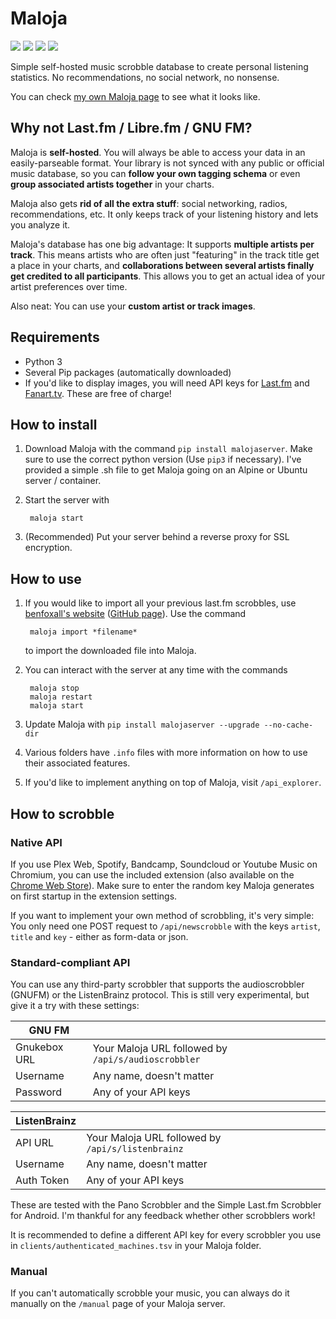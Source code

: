 # Maloja

[![](https://img.shields.io/pypi/v/malojaserver?style=for-the-badge)](https://pypi.org/project/malojaserver/)
[![](https://img.shields.io/pypi/dm/malojaserver?style=for-the-badge)](https://pypi.org/project/malojaserver/)
[![](https://img.shields.io/github/stars/krateng/maloja?style=for-the-badge&color=purple)](https://github.com/krateng/maloja/stargazers)
[![](https://img.shields.io/pypi/l/malojaserver?style=for-the-badge)](https://github.com/krateng/maloja/blob/master/LICENSE)

Simple self-hosted music scrobble database to create personal listening statistics. No recommendations, no social network, no nonsense.

You can check [my own Maloja page](https://maloja.krateng.ch) to see what it looks like.

## Why not Last.fm / Libre.fm / GNU FM?

Maloja is **self-hosted**. You will always be able to access your data in an easily-parseable format. Your library is not synced with any public or official music database, so you can **follow your own tagging schema** or even **group associated artists together** in your charts.

Maloja also gets **rid of all the extra stuff**: social networking, radios, recommendations, etc. It only keeps track of your listening history and lets you analyze it.

Maloja's database has one big advantage: It supports **multiple artists per track**. This means artists who are often just "featuring" in the track title get a place in your charts, and **collaborations between several artists finally get credited to all participants**. This allows you to get an actual idea of your artist preferences over time.

Also neat: You can use your **custom artist or track images**.

## Requirements

* Python 3
* Several Pip packages (automatically downloaded)
* If you'd like to display images, you will need API keys for [Last.fm](https://www.last.fm/api/account/create) and [Fanart.tv](https://fanart.tv/get-an-api-key/). These are free of charge!

## How to install

1) Download Maloja with the command `pip install malojaserver`. Make sure to use the correct python version (Use `pip3` if necessary). I've provided a simple .sh file to get Maloja going on an Alpine or Ubuntu server / container.

2) Start the server with

		maloja start

3) (Recommended) Put your server behind a reverse proxy for SSL encryption.

## How to use

1) If you would like to import all your previous last.fm scrobbles, use [benfoxall's website](https://benjaminbenben.com/lastfm-to-csv/) ([GitHub page](https://github.com/benfoxall/lastfm-to-csv)). Use the command

		maloja import *filename*

	to import the downloaded file into Maloja.

2) You can interact with the server at any time with the commands

		maloja stop
		maloja restart
		maloja start

3) Update Maloja with `pip install malojaserver --upgrade --no-cache-dir`

4) Various folders have `.info` files with more information on how to use their associated features.

5) If you'd like to implement anything on top of Maloja, visit `/api_explorer`.

## How to scrobble

### Native API

If you use Plex Web, Spotify, Bandcamp, Soundcloud or Youtube Music on Chromium, you can use the included extension (also available on the [Chrome Web Store](https://chrome.google.com/webstore/detail/maloja-scrobbler/cfnbifdmgbnaalphodcbandoopgbfeeh)). Make sure to enter the random key Maloja generates on first startup in the extension settings.

If you want to implement your own method of scrobbling, it's very simple: You only need one POST request to `/api/newscrobble` with the keys `artist`, `title` and `key` - either as form-data or json.

### Standard-compliant API

You can use any third-party scrobbler that supports the audioscrobbler (GNUFM) or the ListenBrainz protocol. This is still very experimental, but give it a try with these settings:

GNU FM | &nbsp;
------ | ---------
Gnukebox URL | Your Maloja URL followed by `/api/s/audioscrobbler`
Username | Any name, doesn't matter
Password | Any of your API keys

ListenBrainz | &nbsp;
------ | ---------
API URL | Your Maloja URL followed by `/api/s/listenbrainz`
Username | Any name, doesn't matter
Auth Token | Any of your API keys

These are tested with the Pano Scrobbler and the Simple Last.fm Scrobbler for Android. I'm thankful for any feedback whether other scrobblers work!

It is recommended to define a different API key for every scrobbler you use in `clients/authenticated_machines.tsv` in your Maloja folder.

### Manual

If you can't automatically scrobble your music, you can always do it manually on the `/manual` page of your Maloja server.
